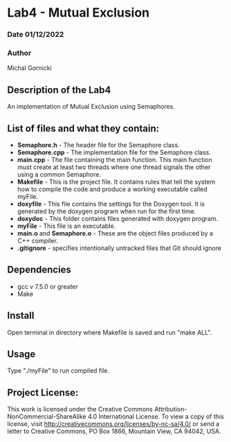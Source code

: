 # Lab4 - Mutual Exclusion

### Date 01/12/2022
### Author
Michal Gornicki
## Description of the Lab4
An implementation of Mutual Exclusion using Semaphores.
## List of files and what they contain:

- **Semaphore.h** - The header file for the Semaphore class. 
- **Semaphore.cpp** - The implementation file for the Semaphore class.
- **main.cpp** - The file containing the main function. This main function must create at least two threads where one thread signals the other using a common Semaphore. 
- **Makefile** - This is the project file. It contains rules that tell the system how to compile the code and produce a working executable called myFile.
- **doxyfile** -  This file contains the settings for the Doxygen tool. It is generated by the doxygen program when run for the first time.
- **doxydoc** - This folder contains files generated with doxygen program.
- **myFile** - This file is an executable.
- **main.o** and **Semaphore.o** - These are the object files produced by a C++ compiler.
- **.gitignore** - specifies intentionally untracked files that Git should ignore
## Dependencies
- gcc v 7.5.0 or greater
- Make
## Install
Open terminal in directory where Makefile is saved and run "make ALL".
## Usage
Type "./myFile" to run compiled file.
## Project License:
This work is licensed under the Creative Commons Attribution-NonCommercial-ShareAlike 4.0 International License. To view a copy of this license, visit http://creativecommons.org/licenses/by-nc-sa/4.0/ or send a letter to Creative Commons, PO Box 1866, Mountain View, CA 94042, USA.